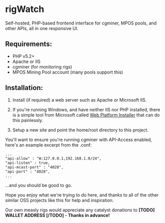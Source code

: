 rigWatch
========

Self-hosted, PHP-based frontend interface for cgminer, MPOS pools, and other APIs, all in one responsive UI.

Requirements:
--
- PHP v5.2+
- Apache or IIS
- cgminer (for monitoring rigs)
- MPOS Mining Pool account (many pools support this)

Installation:
--

1. Install (if required) a web server such as Apache or Microsoft IIS. 
  1.  If you're running Windows, and have neither IIS nor PHP installed, there is a simple tool from Microsoft called [Web Platform Installer](http://www.microsoft.com/web/downloads/platform.aspx) that can do this painlessly. 

2. Setup a new site and point the home/root directory to this project. 

You'll want to ensure you're running cgminer with API-Access enabled, here's an example excerpt from the .conf:

    ...
    "api-allow" : "W:127.0.0.1,192.168.1.0/24",
    "api-listen" : true,
    "api-mcast-port" : "4028",
    "api-port" : "4028",
    ...

...and you should be good to go. 

Hope you enjoy what we're trying to do here, and thanks to all of the other similar OSS projects like this for help and inspiration.

Our own measly rigs would appreciate any catalyst donations to **[TODO] WALLET ADDRESS [/TODO] - Thanks in advance!**
